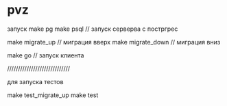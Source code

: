 # pvz
 
запуск
make pg
make psql // запуск серверва с постргрес

make migrate_up // миграция вверх
make migrate_down // миграция вниз

make go // запуск клиента

/////////////////////////////

для запуска тестов

make test_migrate_up
make test